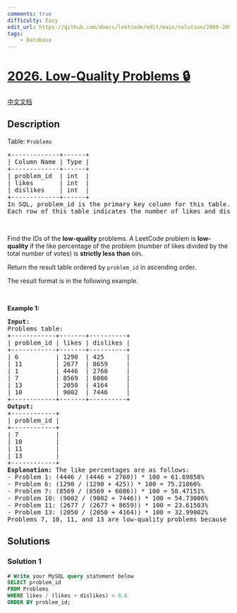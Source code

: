 ```yaml
---
comments: true
difficulty: Easy
edit_url: https://github.com/doocs/leetcode/edit/main/solution/2000-2099/2026.Low-Quality%20Problems/README_EN.md
tags:
    - Database
---
```


<!-- problem:start -->

# [2026. Low-Quality Problems 🔒](https://leetcode.com/problems/low-quality-problems)

[中文文档](/solution/2000-2099/2026.Low-Quality%20Problems/README.md)

## Description

<p>Table: <code>Problems</code></p>

<pre>
+-------------+------+
| Column Name | Type |
+-------------+------+
| problem_id  | int  |
| likes       | int  |
| dislikes    | int  |
+-------------+------+
In SQL, problem_id is the primary key column for this table.
Each row of this table indicates the number of likes and dislikes for a LeetCode problem.
</pre>

<p>&nbsp;</p>

<p>Find the IDs of the <strong>low-quality</strong> problems. A LeetCode problem is <strong>low-quality</strong> if the like percentage of the problem (number of likes divided by the total number of votes) is <strong>strictly less than</strong> <code>60%</code>.</p>

<p>Return the result table ordered by <code>problem_id</code> in ascending order.</p>

<p>The result format is in the following example.</p>

<p>&nbsp;</p>
<p><strong class="example">Example 1:</strong></p>

<pre>
<strong>Input:</strong> 
Problems table:
+------------+-------+----------+
| problem_id | likes | dislikes |
+------------+-------+----------+
| 6          | 1290  | 425      |
| 11         | 2677  | 8659     |
| 1          | 4446  | 2760     |
| 7          | 8569  | 6086     |
| 13         | 2050  | 4164     |
| 10         | 9002  | 7446     |
+------------+-------+----------+
<strong>Output:</strong> 
+------------+
| problem_id |
+------------+
| 7          |
| 10         |
| 11         |
| 13         |
+------------+
<strong>Explanation:</strong> The like percentages are as follows:
- Problem 1: (4446 / (4446 + 2760)) * 100 = 61.69858%
- Problem 6: (1290 / (1290 + 425)) * 100 = 75.21866%
- Problem 7: (8569 / (8569 + 6086)) * 100 = 58.47151%
- Problem 10: (9002 / (9002 + 7446)) * 100 = 54.73006%
- Problem 11: (2677 / (2677 + 8659)) * 100 = 23.61503%
- Problem 13: (2050 / (2050 + 4164)) * 100 = 32.99002%
Problems 7, 10, 11, and 13 are low-quality problems because their like percentages are less than 60%.</pre>

## Solutions

<!-- solution:start -->

### Solution 1

<!-- tabs:start -->

```sql
# Write your MySQL query statement below
SELECT problem_id
FROM Problems
WHERE likes / (likes + dislikes) < 0.6
ORDER BY problem_id;
```

<!-- tabs:end -->

<!-- solution:end -->

<!-- problem:end -->
